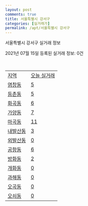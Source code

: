 ```yaml
---
layout: post
comments: true
title: 서울특별시 강서구
categories: [실거래가]
permalink: /apt/서울특별시 강서구
---
```


서울특별시 강서구 실거래 정보

2021년 07월 15일 등록된 실거래 정보: 0건

<script type="text/javascript">
  google.charts.load('current', {'packages':['corechart']});
  google.charts.setOnLoadCallback(drawChart);

  function drawChart() {
    var data = google.visualization.arrayToDataTable([['거래일', '매매', '전월세', '전매'], ['20-07', 387, 1194, 1], ['20-08', 418, 1573, 0], ['20-09', 318, 961, 0], ['20-10', 338, 988, 0], ['20-11', 464, 981, 0], ['20-12', 431, 801, 0], ['21-01', 327, 849, 0], ['21-02', 255, 883, 0], ['21-03', 210, 890, 0], ['21-04', 239, 1021, 0], ['21-05', 382, 794, 0], ['21-06', 215, 721, 0], ['21-07', 13, 145, 0]]);

    var options = {
      title: '최근 1년간 유형별 거래량 추이',
      legend: { position: 'bottom' }
    };

    var chart = new google.visualization.LineChart(document.getElementById('columnchart_material'));
    chart.draw(data, (options));
  }
</script>

<div id="columnchart_material" style="width: 95%; margin-left: -35px"></div>
<br>
<table class="sortable">
  <tr>
    <td><a href="#">지역</a></td>
    <td><a href="#">오늘 실거래</a></td>
  </tr>

  
  <tr class="item">
    <td><a href="서울특별시 강서구 염창동">염창동</a></td>
    <td><a href="서울특별시 강서구 염창동">5</a></td>
  </tr>
    

  <tr class="item">
    <td><a href="서울특별시 강서구 등촌동">등촌동</a></td>
    <td><a href="서울특별시 강서구 등촌동">5</a></td>
  </tr>
    

  <tr class="item">
    <td><a href="서울특별시 강서구 화곡동">화곡동</a></td>
    <td><a href="서울특별시 강서구 화곡동">6</a></td>
  </tr>
    

  <tr class="item">
    <td><a href="서울특별시 강서구 가양동">가양동</a></td>
    <td><a href="서울특별시 강서구 가양동">7</a></td>
  </tr>
    

  <tr class="item">
    <td><a href="서울특별시 강서구 마곡동">마곡동</a></td>
    <td><a href="서울특별시 강서구 마곡동">11</a></td>
  </tr>
    

  <tr class="item">
    <td><a href="서울특별시 강서구 내발산동">내발산동</a></td>
    <td><a href="서울특별시 강서구 내발산동">3</a></td>
  </tr>
    

  <tr class="item">
    <td><a href="서울특별시 강서구 외발산동">외발산동</a></td>
    <td><a href="서울특별시 강서구 외발산동">0</a></td>
  </tr>
    

  <tr class="item">
    <td><a href="서울특별시 강서구 공항동">공항동</a></td>
    <td><a href="서울특별시 강서구 공항동">6</a></td>
  </tr>
    

  <tr class="item">
    <td><a href="서울특별시 강서구 방화동">방화동</a></td>
    <td><a href="서울특별시 강서구 방화동">2</a></td>
  </tr>
    

  <tr class="item">
    <td><a href="서울특별시 강서구 개화동">개화동</a></td>
    <td><a href="서울특별시 강서구 개화동">0</a></td>
  </tr>
    

  <tr class="item">
    <td><a href="서울특별시 강서구 과해동">과해동</a></td>
    <td><a href="서울특별시 강서구 과해동">0</a></td>
  </tr>
    

  <tr class="item">
    <td><a href="서울특별시 강서구 오곡동">오곡동</a></td>
    <td><a href="서울특별시 강서구 오곡동">0</a></td>
  </tr>
    

  <tr class="item">
    <td><a href="서울특별시 강서구 오쇠동">오쇠동</a></td>
    <td><a href="서울특별시 강서구 오쇠동">0</a></td>
  </tr>
    


</table>


    